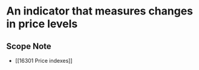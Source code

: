 # An indicator that measures changes in price levels  

## Scope Note

- [[16301 Price indexes]]  

